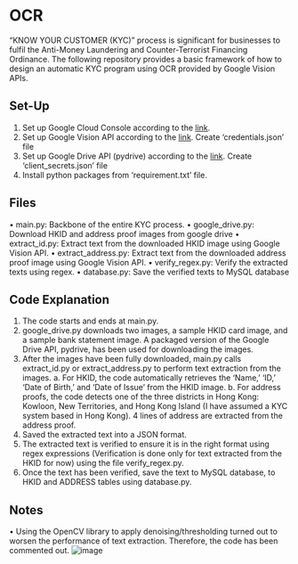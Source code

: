 # OCR

“KNOW YOUR CUSTOMER (KYC)” process is significant for businesses to fulfil the Anti-Money Laundering and Counter-Terrorist Financing Ordinance.
The following repository provides a basic framework of how to design an automatic KYC program using OCR provided by Google Vision APIs. 

## Set-Up
1.	Set up Google Cloud Console according to the [link](https://cloud.google.com/vision/docs/setup).
2.	Set up Google Vision API according to the [link](https://cloud.google.com/vision/docs/before-you-begin). Create ‘credentials.json’ file
3.	Set up Google Drive API (pydrive) according to the [link](https://pythonhosted.org/PyDrive/). Create ‘client_secrets.json’ file
5.	Install python packages from ‘requirement.txt’ file. 

## Files
•	main.py: Backbone of the entire KYC process.
•	google_drive.py: Download HKID and address proof images from google drive
•	extract_id.py: Extract text from the downloaded HKID image using Google Vision API. 
•	extract_address.py: Extract text from the downloaded address proof image using Google Vision API. 
•	verify_regex.py: Verify the extracted texts using regex.
•	database.py: Save the verified texts to MySQL database

## Code Explanation
1.	The code starts and ends at main.py.
2.	google_drive.py downloads two images, a sample HKID card image, and a sample bank statement image. A packaged version of the Google Drive API, pydrive, has been used for downloading the images.
3.	After the images have been fully downloaded, main.py calls extract_id.py or extract_address.py to perform text extraction from the images.
  a.  For HKID, the code automatically retrieves the ‘Name,’ ‘ID,’ ‘Date of Birth,’ and ‘Date of Issue’ from the HKID image.
  b.  For address proofs, the code detects one of the three districts in Hong Kong: Kowloon, New Territories, and Hong Kong Island (I have assumed a KYC       system based in Hong Kong). 4 lines of address are extracted from the address proof.
4.	Saved the extracted text into a JSON format.
5.	The extracted text is verified to ensure it is in the right format using regex expressions (Verification is done only for text extracted from the HKID for now) using the file verify_regex.py.
6.	Once the text has been verified, save the text to MySQL database, to HKID and ADDRESS tables using database.py.  

## Notes
•	Using the OpenCV library to apply denoising/thresholding turned out to worsen the performance of text extraction. Therefore, the code has been commented out.
![image](https://user-images.githubusercontent.com/47938735/231975359-6eb27c62-441e-4d11-8e61-7419d88cd474.png)
